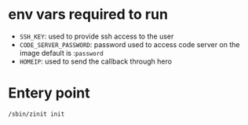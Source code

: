 # env vars required to run

- `SSH_KEY`: used to provide ssh access to the user
- `CODE_SERVER_PASSWORD`: password used to access code server on the image default is :`password`
- `HOMEIP`: used to send the callback through hero

# Entery point

```
/sbin/zinit init
```
